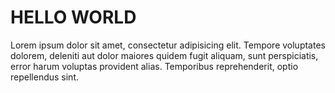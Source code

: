 # HELLO WORLD

Lorem ipsum dolor sit amet, consectetur adipisicing elit. Tempore voluptates dolorem, deleniti aut dolor maiores quidem fugit aliquam, sunt perspiciatis, error harum voluptas provident alias. Temporibus reprehenderit, optio repellendus sint.